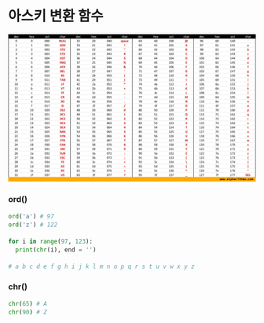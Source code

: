 # 아스키 변환 함수

<img src = "ASCII.assets/ascii-table-alpharithms-scaled.jpg">

### ord()

```python
ord('a') # 97
ord('z') # 122

for i in range(97, 123):
  print(chr(i), end = '')

# a b c d e f g h i j k l m n o p q r s t u v w x y z
```

### chr()

```python
chr(65) # A
chr(90) # Z
```



